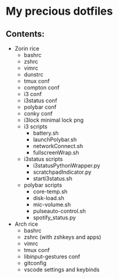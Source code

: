 # My precious dotfiles

## Contents:
 - Zorin rice
   - bashrc
   - zshrc
   - vimrc
   - dunstrc
   - tmux conf
   - compton conf
   - i3 conf
   - i3status conf
   - polybar conf
   - conky conf
   - i3lock minimal lock png
   - i3 scripts
     - battery.sh
     - launchPolybar.sh
     - networkConnect.sh
     - fullscreenWrap.sh
   - i3status scripts
     - i3statusPythonWrapper.py
     - scratchpadIndicator.py
     - starti3status.sh
   - polybar scripts
     - core-temp.sh
     - disk-load.sh
     - mic-volume.sh
     - pulseauto-control.sh
     - spotify_status.py
 - Arch rice
    - bashrc
    - zshrc (with zshkeys and apps)
    - vimrc
    - tmux conf
    - libinput-gestures conf
    - gitconfig
    - vscode settings and keybinds
